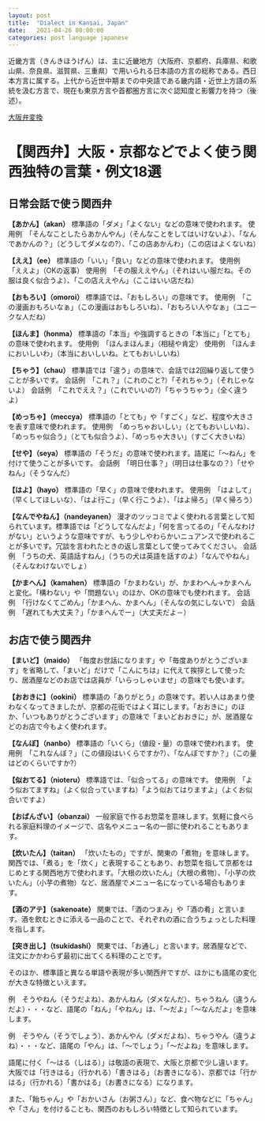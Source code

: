 ```yaml
---
layout: post
title:  "Dialect in Kansai, Japan"
date:   2021-04-26 00:00:00
categories: post language japanese
---
```


近畿方言（きんきほうげん）は、主に近畿地方（大阪府、京都府、兵庫県、和歌山県、奈良県、滋賀県、三重県）で用いられる日本語の方言の総称である。西日本方言に属する。上代から近世中期までの中央語である畿内語・近世上方語の系統を汲む方言で、現在も東京方言や首都圏方言に次ぐ認知度と影響力を持つ（後述）。

<!--more-->

[大阪弁変換](https://osaka.uda2.com/)

# 【関西弁】大阪・京都などでよく使う関西独特の言葉・例文18選

## 日常会話で使う関西弁

**【あかん】（akan）**
標準語の「ダメ」「よくない」などの意味で使われます。
使用例　「そんなことしたらあかんやん」（そんなことをしてはいけないよ）、「なんであかんの？」（どうしてダメなの?）、「この店あかんわ」（この店はよくないね）

**【ええ】（ee）**
標準語の「いい」「良い」などの意味で使われます。
使用例　「ええよ」（OKの返事）
使用例　「その服ええやん」（それはいい服だね。その服は良く似合うよ）、「この店ええやん」（ここはいい店だね）

**【おもろい】（omoroi）**
標準語では、「おもしろい」の意味です。
使用例　「この漫画おもろいなぁ」（この漫画はおもしろいね）、「おもろい人やなぁ」（ユニークな人だね）

**【ほんま】（honma）**
標準語の「本当」や強調するときの「本当に」「とても」の意味で使われます。
使用例　「ほんまほんま」（相槌や肯定）
使用例　「ほんまにおいしいわ」（本当においしいね。とてもおいしいね）

**【ちゃう】（chau）**
標準語では「違う」の意味で、会話では2回繰り返して使うことが多いです。
会話例　「これ？」（これのこと?）「それちゃう」（それじゃないよ）
会話例　「これでええ？」（これでいいの?）「ちゃうちゃう」（全く違うよ）

**【めっちゃ】（meccya）**
標準語の「とても」や「すごく」など、程度や大きさを表す意味で使われます。
使用例　「めっちゃおいしい」（とてもおいしいね）、「めっちゃ似合う」（とても似合うよ）、「めっちゃ大きい」（すごく大きいね）

**【せや】（seya）**
標準語の「そうだ」の意味で使われます。語尾に「～ねん」を付けて使うことが多いです。
会話例　「明日仕事？」（明日は仕事なの？）「せやねん」（そうなんだ）

**【はよ】（hayo）**
標準語の「早く」の意味で使われます。
使用例　「はよして」（早くしてほしいな）、「はよ行こ」（早く行こうよ）、「はよ帰ろ」（早く帰ろう）

**【なんでやねん】（nandeyanen）**
漫才のツッコミでよく使われる言葉として知られています。標準語では「どうしてなんだよ」「何を言ってるの」「そんなわけがない」というような意味ですが、もう少しやわらかいニュアンスで使われることが多いです。冗談を言われたときの返し言葉として使ってみてください。
会話例　「うちの犬、英語話すねん」（うちの犬は英語を話すのよ）「なんでやねん」（そんなわけないでしょ）

**【かまへん】（kamahen）**
標準語の「かまわない」が、かまわへん→かまへんと変化。「構わない」や「問題ない」のほか、OKの意味でも使われます。
会話例　「行けなくてごめん」「かまへん、かまへん」（そんなの気にしないで）
会話例　「遅れても大丈夫？」「かまへんでー」（大丈夫だよ－）

## お店で使う関西弁

**【まいど】（maido）**
「毎度お世話になります」や「毎度ありがとうございます」を省略して、「まいど」だけで「こんにちは」に代えて挨拶として使ったり、居酒屋などのお店では店員が「いらっしゃいませ」の意味でも使います。

**【おおきに】（ookini）**
標準語の「ありがとう」の意味です。若い人はあまり使わなくなってきましたが、京都の花街ではよく耳にします。「おおきに」のほか、「いつもありがとうございます」の意味で「まいどおおきに」が、居酒屋などのお店で今もよく使われます。

**【なんぼ】（nanbo）**
標準語の「いくら」（値段・量）の意味で使われます。
使用例　「これなんぼ？」（この値段はいくらですか?）、「なんぼですか？」（この量はどのくらいですか?）

**【似おてる】（nioteru）**
標準語では、「似合ってる」の意味です。
使用例　「よう似おてますね」（よく似合っていますね）「よう似おてはりますよ」（よくお似合いですよ）

**【おばんざい】（obanzai）**
一般家庭で作るお惣菜を意味します。気軽に食べられる家庭料理のイメージで、店名やメニュー名の一部に使われることもあります。

**【炊いたん】（taitan）**
「炊いたもの」ですが、関東の「煮物」を意味します。関西では、「煮る」を「炊く」と表現することもあり、お惣菜を指して京都をはじめとする関西地方で使われます。「大根の炊いたん」（大根の煮物）、「小芋の炊いたん」（小芋の煮物）など、居酒屋でメニュー名になっている場合もあります。

**【酒のアテ】（sakenoate）**
関東では、「酒のつまみ」や「酒の肴」と言います。酒を飲むときに添える一品のことで、それぞれの酒に合うちょっとした料理を指します。

**【突き出し】（tsukidashi）**
関東では、「お通し」と言います。居酒屋などで、注文にかかわらず最初に出てくる料理のことです。

そのほか、標準語と異なる単語や表現が多い関西弁ですが、ほかにも語尾の変化が大きな特徴といえます。

例　そうやねん（そうだよね）、あかんねん（ダメなんだ）、ちゃうねん（違うんだよ）・・・など、語尾の「ねん」「やねん」は、「～だよ」「～なんだよ」を意味します。

例　そうやん（そうでしょう）、あかんやん（ダメだよね）、ちゃうやん（違うよね）・・・など、語尾の「やん」は、「～でしょう」「～だよね」を意味します。

語尾に付く「～はる（しはる）」は敬語の表現で、大阪と京都で少し違います。大阪では「行きはる」（行かれる）「書きはる」（お書きになる）、京都では「行かはる」（行かれる）「書かはる」（お書きになる）になります。

また、「飴ちゃん」や「おかいさん（お粥さん）」など、食べ物などに「ちゃん」や「さん」を付けることも、関西のおもしろい特徴として知られています。